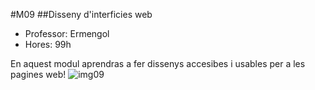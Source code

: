 #M09
##Disseny d'interficies web
- Professor: Ermengol
- Hores: 99h

En aquest modul aprendras a fer dissenys accesibes i usables per a les pagines web!
![img09](https://milansavov.com/wp-content/uploads/2021/03/20945893-1-1.jpg)
